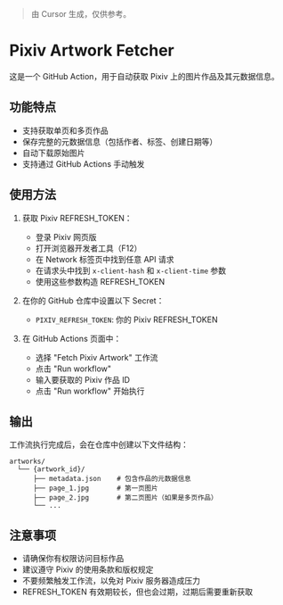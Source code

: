 > 由 Cursor 生成，仅供参考。

# Pixiv Artwork Fetcher

这是一个 GitHub Action，用于自动获取 Pixiv 上的图片作品及其元数据信息。

## 功能特点

- 支持获取单页和多页作品
- 保存完整的元数据信息（包括作者、标签、创建日期等）
- 自动下载原始图片
- 支持通过 GitHub Actions 手动触发

## 使用方法

1. 获取 Pixiv REFRESH_TOKEN：
   - 登录 Pixiv 网页版
   - 打开浏览器开发者工具（F12）
   - 在 Network 标签页中找到任意 API 请求
   - 在请求头中找到 `x-client-hash` 和 `x-client-time` 参数
   - 使用这些参数构造 REFRESH_TOKEN

2. 在你的 GitHub 仓库中设置以下 Secret：
   - `PIXIV_REFRESH_TOKEN`: 你的 Pixiv REFRESH_TOKEN

3. 在 GitHub Actions 页面中：
   - 选择 "Fetch Pixiv Artwork" 工作流
   - 点击 "Run workflow"
   - 输入要获取的 Pixiv 作品 ID
   - 点击 "Run workflow" 开始执行

## 输出

工作流执行完成后，会在仓库中创建以下文件结构：

```
artworks/
  └── {artwork_id}/
      ├── metadata.json    # 包含作品的元数据信息
      ├── page_1.jpg       # 第一页图片
      ├── page_2.jpg       # 第二页图片（如果是多页作品）
      └── ...
```

## 注意事项

- 请确保你有权限访问目标作品
- 建议遵守 Pixiv 的使用条款和版权规定
- 不要频繁触发工作流，以免对 Pixiv 服务器造成压力
- REFRESH_TOKEN 有效期较长，但也会过期，过期后需要重新获取 